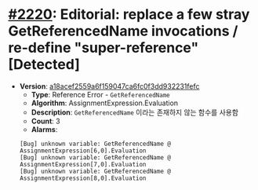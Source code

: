 # [#2220](https://github.com/tc39/ecma262/pull/2220/files): Editorial: replace a few stray GetReferencedName invocations / re-define "super-reference" [Detected]

- **Version**: [a18acef2559a6f159047ca6fc0f3dd932231fefc](https://github.com/tc39/ecma262/commits/a18acef2559a6f159047ca6fc0f3dd932231fefc)
  - **Type**: Reference Error - `GetReferencedName`
  - **Algorithm**: AssignmentExpression.Evaluation
  - **Description**: `GetReferencedName` 이라는 존재하지 않는 함수를 사용함
  - **Count**: 3
  - **Alarms**:
  ```
  [Bug] unknown variable: GetReferencedName @ AssignmentExpression[6,0].Evaluation
  [Bug] unknown variable: GetReferencedName @ AssignmentExpression[7,0].Evaluation
  [Bug] unknown variable: GetReferencedName @ AssignmentExpression[8,0].Evaluation
  ```

